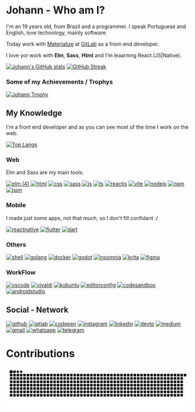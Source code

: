 # Johann - Who am I?

I'm an 19 years old, from Brazil and a programmer. I speak Portuguese and English, love technology, mainly software.

Today work with <a href="https://www.materialize.pro" target="_blank">Materialize</a> at <a href="https://gitlab.materialize.pro/johannpereira" target="_blank">GitLab</a> as a front-end developer.

I love yor work with **Elm**, **Sass**, **Html** and I'm leaarning React.(JS|Native).

<!-- [![Johann's GitHub stats](https://github-readme-stats.vercel.app/api?username=Johann-Goncalves-Pereira&show_icons=true&no-frame=true&no-bg=false&margin-w=15&margin-h=15&theme=onedark&hide_border=true)](https://github.com/anuraghazra/github-readme-stats#themes) -->
[![Johann's GitHub stats](https://github-readme-stats.vercel.app/api?username=Johann-Goncalves-Pereira&bg_color=43,0D1B2A,415A77&hide_border=true&title_color=E0E1DD&text_color=ECECEA&icon_color=778DA9&show_icons=true)](https://github.com/anuraghazra/github-readme-stats#themes)
[![GitHub Streak](http://github-readme-streak-stats.herokuapp.com?user=Johann-Goncalves-Pereira&theme=onedark&hide_border=true&date_format=M%20j%5B%2C%20Y%5D)](https://git.io/streak-stats)


<!-- [![Johann's wakatime stats](https://github-readme-stats.vercel.app/api/wakatime?username=Johann_Goncalves)](https://github.com/anuraghazra/github-readme-stats) -->

### Some of my Achievements / Trophys

[![Johann Trophy](https://github-profile-trophy.vercel.app/?username=Johann-Goncalves-Pereira&no-frame=true&no-bg=false&margin-w=15&margin-h=15&theme=onedark)](https://github.com/ryo-ma/github-profile-trophy)

 
## My Knowledge
I'm a front end developer and as you can see most of the time I work on the web.

[![Top Langs](https://github-readme-stats.vercel.app/api/top-langs/?username=Johann-Goncalves-Pereira&bg_color=43,0D1B2A,415A77&hide_border=true&title_color=E0E1DD&text_color=ECECEA&icon_color=778DA9&show_icons=true&layout=compact&no-frame=true&no-bg=false&margin-w=15&margin-h=15&theme=onedark&hide_border=true)](https://github.com/anuraghazra/github-readme-stats)

### Web
Elm and Sass are my main tools.

[![elm (4)](https://user-images.githubusercontent.com/62612685/156861010-fb9c0fce-df73-4bed-b911-a7f16077b06a.svg)](https://elm-lang.org)
[![html](https://img.shields.io/badge/HTML5-E34F26?style=for-the-badge&logo=html5&logoColor=white)](https://developer.mozilla.org/en-US/docs/Web/HTML)
[![css](https://img.shields.io/badge/CSS3-1572B6?style=for-the-badge&logo=css3&logoColor=white)](https://developer.mozilla.org/en-US/docs/Web/CSS)
[![sass](https://img.shields.io/badge/Sass-CC6699?style=for-the-badge&logo=sass&logoColor=white)](https://sass-lang.com)
[![js](https://img.shields.io/badge/JavaScript-323330?style=for-the-badge&logo=javascript&logoColor=F7DF1E)](https://www.javascript.com)
[![ts](https://img.shields.io/badge/TypeScript-007ACC?style=for-the-badge&logo=typescript&logoColor=white)](https://www.typescriptlang.org)
[![reactjs](https://img.shields.io/badge/React-20232A?style=for-the-badge&logo=react&logoColor=61DAFB)](https://reactjs.org)
[![vite](https://img.shields.io/badge/Vite-B73BFE?style=for-the-badge&logo=vite&logoColor=FFD62E)](https://vitejs.dev)
[![nodejs](https://img.shields.io/badge/Node.js-339933?style=for-the-badge&logo=nodedotjs&logoColor=white)](https://nodejs.org/en/)
[![npm](https://img.shields.io/badge/npm-CB3837?style=for-the-badge&logo=npm&logoColor=white)](https://www.npmjs.com)
[![json](https://img.shields.io/badge/json-5E5C5C?style=for-the-badge&logo=json&logoColor=white)](https://www.json.org/json-en.html)


### Mobile
I made just some apps, not that much, so I don't fill confidant :/

[![reactnative](https://img.shields.io/badge/React_Native-20232A?style=for-the-badge&logo=react&logoColor=61DAFB)](https://reactnative.dev)
[![flutter](https://img.shields.io/badge/Flutter-02569B?style=for-the-badge&logo=flutter&logoColor=white)](https://flutter.dev)
[![dart](https://img.shields.io/badge/Dart-0175C2?style=for-the-badge&logo=dart&logoColor=white)](https://dart.dev)


### Others
[![shell](https://img.shields.io/badge/Shell_Script-121011?style=for-the-badge&logo=gnu-bash&logoColor=white)](https://www.gnu.org/software/bash/)
[![golang](https://img.shields.io/badge/Go-00ADD8?style=for-the-badge&logo=go&logoColor=white)](https://go.dev)
[![docker](https://img.shields.io/badge/Docker-2CA5E0?style=for-the-badge&logo=docker&logoColor=white)](https://www.docker.com)
[![godot](https://img.shields.io/badge/Godot-478CBF?style=for-the-badge&logo=GodotEngine&logoColor=white)](https://godotengine.org)
[![insomnia](https://img.shields.io/badge/Insomnia-5849be?style=for-the-badge&logo=Insomnia&logoColor=white)](https://insomnia.rest)
[![krita](https://img.shields.io/badge/Krita-203759?style=for-the-badge&logo=krita&logoColor=EEF37B)](https://krita.org/en/)
[![figma](https://img.shields.io/badge/Figma-F24E1E?style=for-the-badge&logo=figma&logoColor=white)](https://www.figma.com/)

 
### WorkFlow
[![vscode](https://img.shields.io/badge/Visual_Studio_Code-0078D4?style=for-the-badge&logo=visual%20studio%20code&logoColor=white)](https://code.visualstudio.com)
[![vivaldi](https://img.shields.io/badge/Vivaldi-EF3939?style=for-the-badge&logo=Vivaldi&logoColor=white)](https://vivaldi.com)
[![kubuntu](https://img.shields.io/badge/Ubuntu-E95420?style=for-the-badge&logo=ubuntu&logoColor=white)](https://kde.org)
[![editorconfig](https://img.shields.io/badge/Editor%20Config-E0EFEF?style=for-the-badge&logo=editorconfig&logoColor=000)](https://editorconfig.org)
[![codesandbox](https://img.shields.io/badge/Codesandbox-000000?style=for-the-badge&logo=CodeSandbox&logoColor=white)](https://codesandbox.io/?from-app=1)
[![androidstudio](https://img.shields.io/badge/Android_Studio-3DDC84?style=for-the-badge&logo=android-studio&logoColor=white)](https://developer.android.com/studio)


## Social - Network
[![github](https://img.shields.io/badge/GitHub-100000?style=for-the-badge&logo=github&logoColor=white)](https://github.com/Johann-Goncalves-Pereira)
[![gitlab](https://img.shields.io/badge/GitLab-330F63?style=for-the-badge&logo=gitlab&logoColor=white)](https://gitlab.materialize.pro/johannpereira)
[![codepen](https://img.shields.io/badge/Codepen-000000?style=for-the-badge&logo=codepen&logoColor=white)](https://codepen.io/johann-goncalves-pereira)
[![instagram](https://img.shields.io/badge/Instagram-E4405F?style=for-the-badge&logo=instagram&logoColor=white)](https://www.instagram.com/johanngon_/)
[![linkedin](https://img.shields.io/badge/LinkedIn-0077B5?style=for-the-badge&logo=linkedin&logoColor=white)](https://www.linkedin.com/in/johann-pereira-a798961b3/)
[![devto](https://img.shields.io/badge/dev.to-0A0A0A?style=for-the-badge&logo=devdotto&logoColor=white)](https://dev.to/johanngoncalvespereira)
[![medium](https://img.shields.io/badge/Medium-12100E?style=for-the-badge&logo=medium&logoColor=white)](https://medium.com/@johann.gon.pereira)
[![gmail](https://img.shields.io/badge/Gmail-D14836?style=for-the-badge&logo=gmail&logoColor=white)](https://johann.gon.pereira@gmail.com)
[![whatsapp](https://img.shields.io/badge/WhatsApp-25D366?style=for-the-badge&logo=whatsapp&logoColor=white)](https://api.whatsapp.com/send?phone=+5541991422303&text=sua%20mensagem)
[![telegram](https://img.shields.io/badge/Telegram-2CA5E0?style=for-the-badge&logo=telegram&logoColor=white)](https://t.me/JohannGoncalvesPereira)

 
# Contributions


![Contribution snake example](https://raw.githubusercontent.com/Johann-Goncalves-Pereira/Johann-Goncalves-Pereira/output/github-snake.svg)



<!---
Johann-Goncalves-Pereira/Johann-Goncalves-Pereira is a ✨ special ✨ repository because its `README.md` (this file) appears on your GitHub profile.
You can click the Preview link to take a look at your changes.
--->
